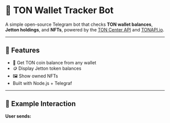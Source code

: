 # 🤖 TON Wallet Tracker Bot

A simple open-source Telegram bot that checks **TON wallet balances**, **Jetton holdings**, and **NFTs**, powered by the [TON Center API](https://toncenter.com/api/v2) and [TONAPI.io](https://tonapi.io).

---

## 🚀 Features

- 🔹 Get TON coin balance from any wallet
- 🪙 Display Jetton token balances
- 🖼️ Show owned NFTs
- Built with Node.js + Telegraf

---

## 💬 Example Interaction

**User sends:**
